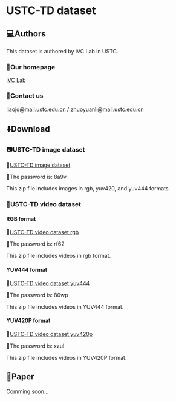 # USTC-TD dataset
## :computer:Authors
This dataset is authored by iVC Lab in USTC.
### :house_with_garden:Our homepage
[iVC Lab](https://ustc-ivclab.github.io/)
### :e-mail:Contact us
liaojq@mail.ustc.edu.cn / zhuoyuanli@mail.ustc.edu.cn
## :arrow_down:Download
### :camera:USTC-TD image dataset
:link:[USTC-TD image dataset](https://rec.ustc.edu.cn/share/d0aa6460-ef6e-11ee-accf-f9b5640aed52)

:key:The password is: 8a9v

This zip file includes images in rgb, yuv420, and yuv444 formats.
### :movie_camera:USTC-TD video dataset
#### RGB format
:link:[USTC-TD video dataset rgb](https://rec.ustc.edu.cn/share/a7ebf430-611a-11ef-b104-c5117e3741e9)

:key:The password is: rf62

This zip file includes videos in rgb format.
#### YUV444 format
:link:[USTC-TD video dataset yuv444](https://rec.ustc.edu.cn/share/21ea7530-ef6f-11ee-9381-fbc2b60358f7)

:key:The password is: 80wp

This zip file includes videos in YUV444 format.
#### YUV420P format
:link:[USTC-TD video dataset yuv420p](https://rec.ustc.edu.cn/share/611e78e0-ef6f-11ee-899d-9d5fa7b6e594)

:key:The password is: xzul

This zip file includes videos in YUV420P format.
## :newspaper:Paper
Comming soon...
